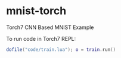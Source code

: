 # mnist-torch
Torch7 CNN Based MNIST Example

To run code in Torch7 REPL:
```lua
dofile("code/train.lua"); o = train.run()
```

